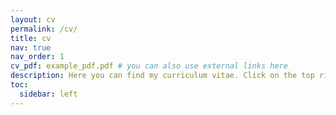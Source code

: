 ```yaml
---
layout: cv
permalink: /cv/
title: cv
nav: true
nav_order: 1
cv_pdf: example_pdf.pdf # you can also use external links here
description: Here you can find my curriculum vitae. Click on the top right pdf buttom to download the cv.
toc:
  sidebar: left
---
```

